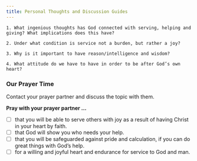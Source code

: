 ```yaml
---
title: Personal Thoughts and Discussion Guides
---
```


`1. What ingenious thoughts has God connected with serving, helping and giving? What implications does this have?`

`2. Under what condition is service not a burden, but rather a joy?`

`3. Why is it important to have reason/intelligence and wisdom?`

`4. What attitude do we have to have in order to be after God’s own heart?`

### Our Prayer Time

Contact your prayer partner and discuss the topic with them.

**Pray with your prayer partner ...**

- [ ] that you will be able to serve others with joy as a result of having Christ in your heart by faith.
- [ ] that God will show you who needs your help.
- [ ] that you will be safeguarded against pride and calculation, if you can do great things with God’s help.
- [ ] for a willing and joyful heart and endurance for service to God and man.